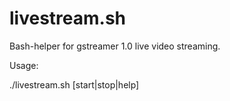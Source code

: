 livestream.sh
=============

Bash-helper for gstreamer 1.0 live video streaming.

Usage:

  ./livestream.sh [start|stop|help]
